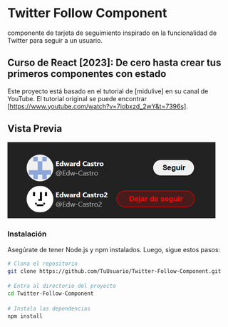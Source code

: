 # Twitter Follow Component

componente de tarjeta de seguimiento inspirado en la funcionalidad de Twitter para seguir a un usuario. 

## Curso de React [2023]: De cero hasta crear tus primeros componentes con estado

Este proyecto está basado en el tutorial de [midulive] en su canal de YouTube. El tutorial original se puede encontrar [https://www.youtube.com/watch?v=7iobxzd_2wY&t=7396s].


## Vista Previa

![Vista del componente](image.png)

### Instalación

Asegúrate de tener Node.js y npm instalados. Luego, sigue estos pasos:

```bash
# Clona el repositorio
git clone https://github.com/TuUsuario/Twitter-Follow-Component.git

# Entra al directorio del proyecto
cd Twitter-Follow-Component

# Instala las dependencias
npm install